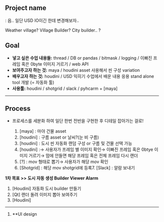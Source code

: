 ## **Project name**

: 음.. 일단 USD IO이긴 한데 변경해보자.. 

Weather village? 
Village Builder? City builder.. ?

## **Goal**

- **넣고 싶은 수업 내용들:**
thread / DB or pandas / bitmask / logging / 이빠진 프레임 혹은 0byte 이미지 거르기 / web API
- **보여주고자 하는 것:** 
maya / houdini asset 사용해서 씬 구성 variation
- **배우고자 하는 것:**
houdini / USD 익히기
수업에서 배운 내용 응용
stand alone tool 개발 (= 자동화 툴)
- **사용툴:** 
houdini / shotgrid / slack / pyhcarm + [maya]

---

## **Process**

- 프로세스를 세분화 하여 일단 한번 전반을 구현한 후 디테일 잡아가는 걸로!
    
    1. [maya] : 마야 건물 asset
    2. [houdini] : 구름 asset or 날씨?(눈 비 구름)
    3. [houdini] : 도시 씬 자동화 랜덤 구성 or 구름 및 건물 선택 가능 
    4. [houdini] :→ 사용자가 프레임 별 이미지 확인→ 이빠진 프레임 혹은 0btye 이미지 거르기→ 맘에 안들면 해당 프레임 혹은 전체 프레임 다시 랜더
    5. [?] : mov 형태로 뽑기→ 사용자가 해당 mov 확인
    6. [Shotgrid] : 해당 mov shotgrid에 등록7. [Slack] : 알람 보내기

**1차 목표 >> 도시 자동 생성 Builder Viewer Alarm** 

1. [Houdini] 자동화 도시 builder 만들기
2. [Qt] 랜더 돌려 이미지 뽑아 보여주기
3. [Houdini]

---

1. **UI design